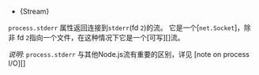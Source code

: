 
* {Stream}

`process.stderr` 属性返回连接到`stderr`(fd `2`)的流。 
它是一个[`net.Socket`][](它是一个[Duplex][]流)，除非 fd `2`指向一个文件，在这种情况下它是一个[可写][]流。

*说明*: `process.stderr` 与其他Node.js流有重要的区别，详见 [note on process I/O][]

